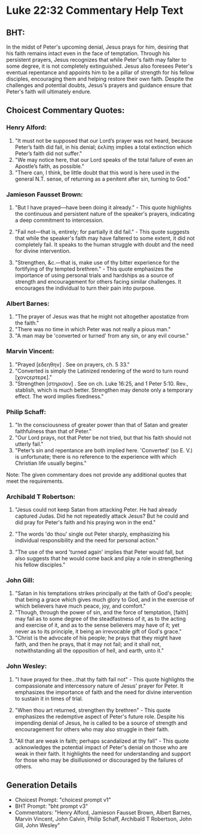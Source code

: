 # Luke 22:32 Commentary Help Text

## BHT:
In the midst of Peter's upcoming denial, Jesus prays for him, desiring that his faith remains intact even in the face of temptation. Through his persistent prayers, Jesus recognizes that while Peter's faith may falter to some degree, it is not completely extinguished. Jesus also foresees Peter's eventual repentance and appoints him to be a pillar of strength for his fellow disciples, encouraging them and helping restore their own faith. Despite the challenges and potential doubts, Jesus's prayers and guidance ensure that Peter's faith will ultimately endure.

## Choicest Commentary Quotes:
### Henry Alford:
1. "It must not be supposed that our Lord’s prayer was not heard, because Peter’s faith did fail, in his denial; ἐκλίπῃ implies a total extinction which Peter’s faith did not suffer."
2. "We may notice here, that our Lord speaks of the total failure of even an Apostle’s faith, as possible."
3. "There can, I think, be little doubt that this word is here used in the general N.T. sense, of returning as a penitent after sin, turning to God."

### Jamieson Fausset Brown:
1. "But I have prayed—have been doing it already." - This quote highlights the continuous and persistent nature of the speaker's prayers, indicating a deep commitment to intercession.

2. "Fail not—that is, entirely; for partially it did fail." - This quote suggests that while the speaker's faith may have faltered to some extent, it did not completely fail. It speaks to the human struggle with doubt and the need for divine intervention.

3. "Strengthen, &c.—that is, make use of thy bitter experience for the fortifying of thy tempted brethren." - This quote emphasizes the importance of using personal trials and hardships as a source of strength and encouragement for others facing similar challenges. It encourages the individual to turn their pain into purpose.

### Albert Barnes:
1. "The prayer of Jesus was that he might not altogether apostatize from the faith."
2. "There was no time in which Peter was not really a pious man."
3. "A man may be 'converted or turned' from any sin, or any evil course."

### Marvin Vincent:
1. "Prayed [εδεηθην] . See on prayers, ch. 5 33."
2. "Converted is simply the Latinized rendering of the word to turn round [χονςερτερε]."
3. "Strengthen [στηρισον] . See on ch. Luke 16:25, and 1 Peter 5:10. Rev., stablish, which is much better. Strengthen may denote only a temporary effect. The word implies fixedness."

### Philip Schaff:
1. "In the consciousness of greater power than that of Satan and greater faithfulness than that of Peter."
2. "Our Lord prays, not that Peter be not tried, but that his faith should not utterly fail."
3. "Peter’s sin and repentance are both implied here. 'Converted' (so E. V.) is unfortunate; there is no reference to the experience with which Christian life usually begins."

Note: The given commentary does not provide any additional quotes that meet the requirements.

### Archibald T Robertson:
1. "Jesus could not keep Satan from attacking Peter. He had already captured Judas. Did he not repeatedly attack Jesus? But he could and did pray for Peter's faith and his praying won in the end." 

2. "The words 'do thou' single out Peter sharply, emphasizing his individual responsibility and the need for personal action." 

3. "The use of the word 'turned again' implies that Peter would fall, but also suggests that he would come back and play a role in strengthening his fellow disciples."

### John Gill:
1. "Satan in his temptations strikes principally at the faith of God's people; that being a grace which gives much glory to God, and in the exercise of which believers have much peace, joy, and comfort."
2. "Though, through the power of sin, and the force of temptation, [faith] may fail as to some degree of the steadfastness of it, as to the acting and exercise of it, and as to the sense believers may have of it; yet never as to its principle, it being an irrevocable gift of God's grace."
3. "Christ is the advocate of his people; he prays that they might have faith, and then he prays, that it may not fail; and it shall not, notwithstanding all the opposition of hell, and earth, unto it."

### John Wesley:
1. "I have prayed for thee...that thy faith fail not" - This quote highlights the compassionate and intercessory nature of Jesus' prayer for Peter. It emphasizes the importance of faith and the need for divine intervention to sustain it in times of trial.

2. "When thou art returned, strengthen thy brethren" - This quote emphasizes the redemptive aspect of Peter's future role. Despite his impending denial of Jesus, he is called to be a source of strength and encouragement for others who may also struggle in their faith.

3. "All that are weak in faith; perhaps scandalized at thy fall" - This quote acknowledges the potential impact of Peter's denial on those who are weak in their faith. It highlights the need for understanding and support for those who may be disillusioned or discouraged by the failures of others.


## Generation Details
- Choicest Prompt: "choicest prompt v1"
- BHT Prompt: "bht prompt v3"
- Commentators: "Henry Alford, Jamieson Fausset Brown, Albert Barnes, Marvin Vincent, John Calvin, Philip Schaff, Archibald T Robertson, John Gill, John Wesley"
